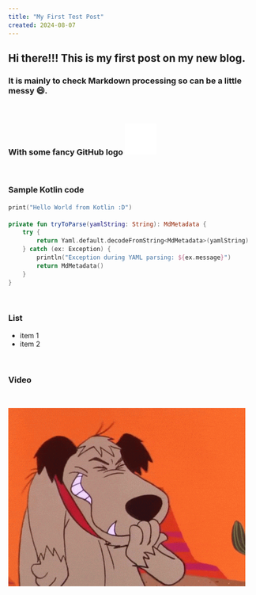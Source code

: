 ```yaml
---
title: "My First Test Post"
created: 2024-08-07
---
```


## Hi there!!! This is my first post on my new blog. 

### It is mainly to check Markdown processing so can be a little messy 😄.

<br/>

### With some fancy GitHub logo ![GitHub](/pages/posts/first-post/github-logo.svg "GitHub")

<br/>

### Sample Kotlin code

```kotlin
print("Hello World from Kotlin :D")

private fun tryToParse(yamlString: String): MdMetadata {
    try {
        return Yaml.default.decodeFromString<MdMetadata>(yamlString)
    } catch (ex: Exception) {
        println("Exception during YAML parsing: ${ex.message}")
        return MdMetadata()
    }
}
```

<br/>

### List

* item 1
* item 2

<br/>

### Video

<br/>

<img class="responsive-img" src="/pages/posts/first-post/giphy.gif"></img>
